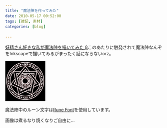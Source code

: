 ```yaml
---
title: "魔法陣を作ってみた"
date: 2010-05-17 00:52:00
tags: [雑記, 素材]
categories: [blog]

---
```


[妖精さん好きな私が魔法陣を描いてみた β][1]このあたりに触発されて魔法陣なんぞをInkscapeで描いてみるがまったく話にならないorz。

 [1]: http://www.nicovideo.jp/watch/sm1197275

[![SysColor魔法陣][2]][3]

 [2]: /images/2010_0517_magic_circle_128x128.png
 [3]: /images/2010_0517_magic_circle_512x512.png

魔法陣中のルーン文字は[Rune Font][4]を使用しています。

 [4]: http://www.vector.co.jp/soft/data/writing/se210523.html

画像は煮るなり焼くなりご自由に...